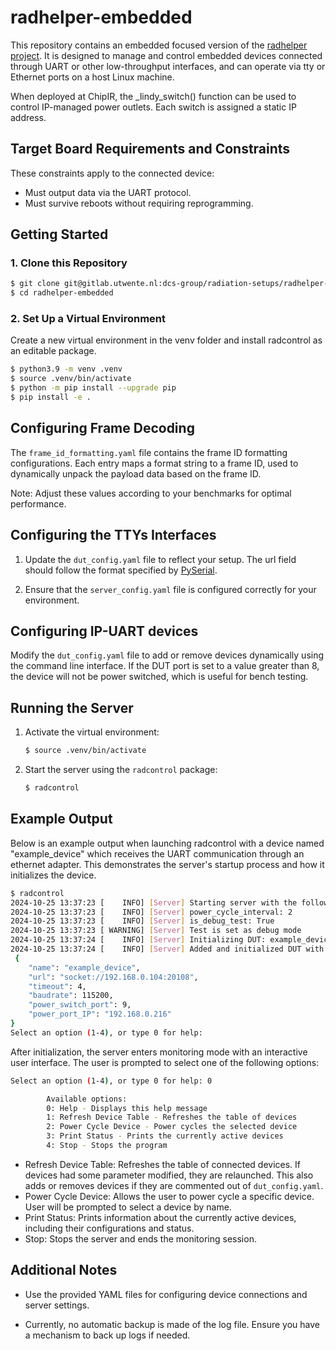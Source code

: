 # radhelper-embedded

This repository contains an embedded focused version of the [radhelper project](https://github.com/radhelper/radiation-setup).
It is designed to manage and control embedded devices connected through UART or other low-throughput interfaces, and can operate via tty or Ethernet ports on a host Linux machine.

When deployed at ChipIR, the _lindy_switch() function can be used to control IP-managed power outlets. Each switch is assigned a static IP address.

## Target Board Requirements and Constraints

These constraints apply to the connected device:

- Must output data via the UART protocol.
- Must survive reboots without requiring reprogramming.

## Getting Started

### 1. Clone this Repository

```bash
$ git clone git@gitlab.utwente.nl:dcs-group/radiation-setups/radhelper-embedded.git
$ cd radhelper-embedded
```

### 2. Set Up a Virtual Environment

Create a new virtual environment in the venv folder and install radcontrol as an editable package.

```bash
$ python3.9 -m venv .venv
$ source .venv/bin/activate
$ python -m pip install --upgrade pip
$ pip install -e .
```

## Configuring Frame Decoding

The `frame_id_formatting.yaml` file contains the frame ID formatting configurations. Each entry maps a format string to a frame ID, used to dynamically unpack the payload data based on the frame ID.

Note: Adjust these values according to your benchmarks for optimal performance.

## Configuring the TTYs Interfaces

1. Update the `dut_config.yaml` file to reflect your setup. The url field should follow the format specified by [PySerial](https://pyserial.readthedocs.io/en/latest/url_handlers.html).

2. Ensure that the `server_config.yaml` file is configured correctly for your environment.
    

## Configuring IP-UART devices

Modify the `dut_config.yaml` file to add or remove devices dynamically using the command line interface. If the DUT port is set to a value greater than 8, the device will not be power switched, which is useful for bench testing.

## Running the Server

1. Activate the virtual environment:
    ```sh
    $ source .venv/bin/activate
    ```

2. Start the server using the `radcontrol` package:
    ```sh
    $ radcontrol
    ```

## Example Output

Below is an example output when launching radcontrol with a device named "example_device" which receives the UART 
communication through an ethernet adapter. 
This demonstrates the server's startup process and how it initializes the device.

```bash
$ radcontrol
2024-10-25 13:37:23 [    INFO] [Server] Starting server with the following arguments:
2024-10-25 13:37:23 [    INFO] [Server] power_cycle_interval: 2
2024-10-25 13:37:23 [    INFO] [Server] is_debug_test: True
2024-10-25 13:37:23 [ WARNING] [Server] Test is set as debug mode
2024-10-25 13:37:24 [    INFO] [Server] Initializing DUT: example_device
2024-10-25 13:37:24 [    INFO] [Server] Added and initialized DUT with info:
 {
    "name": "example_device",
    "url": "socket://192.168.0.104:20108",
    "timeout": 4,
    "baudrate": 115200,
    "power_switch_port": 9,
    "power_port_IP": "192.168.0.216"
}
Select an option (1-4), or type 0 for help: 
```

After initialization, the server enters monitoring mode with an interactive user interface. 
The user is prompted to select one of the following options:

```bash
Select an option (1-4), or type 0 for help: 0

        Available options:
        0: Help - Displays this help message
        1: Refresh Device Table - Refreshes the table of devices
        2: Power Cycle Device - Power cycles the selected device
        3: Print Status - Prints the currently active devices
        4: Stop - Stops the program
```
- Refresh Device Table: Refreshes the table of connected devices. If devices had some parameter modified, they are relaunched. This also adds or removes devices if they are commented out of `dut_config.yaml`.
- Power Cycle Device: Allows the user to power cycle a specific device. User will be prompted to select a device by name.
- Print Status: Prints information about the currently active devices, including their configurations and status.
- Stop: Stops the server and ends the monitoring session.

## Additional Notes

- Use the provided YAML files for configuring device connections and server settings.

- Currently, no automatic backup is made of the log file. Ensure you have a mechanism to back up logs if needed.
